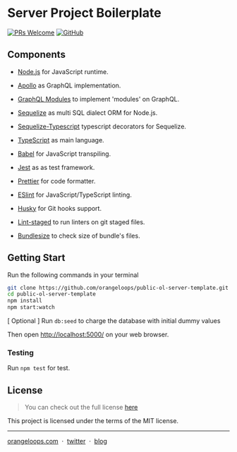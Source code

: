 # Server Project Boilerplate
[![PRs Welcome](https://img.shields.io/badge/PRs-welcome-orange.svg)](https://github.com/orangeloops/public-ol-server-template/pulls) [![GitHub](https://img.shields.io/github/license/orangeloops/public-ol-server-template.svg)](https://github.com/orangeloops/public-ol-server-template/blob/develop/LICENSE)

## Components

- [Node.js](https://nodejs.org/en//) for JavaScript runtime.
- [Apollo](https://www.apollographql.com/) as GraphQL implementation.
- [GraphQL Modules](https://graphql-modules.com/) to implement 'modules' on GraphQL.
- [Sequelize](http://docs.sequelizejs.com/) as multi SQL dialect ORM for Node.js.
- [Sequelize-Typescript](https://github.com/RobinBuschmann/sequelize-typescript/) typescript decorators for Sequelize.

- [TypeScript](https://www.typescriptlang.org/) as main language.
- [Babel](https://babeljs.io/) for JavaScript transpiling.
- [Jest](https://jestjs.io/) as as test framework.

- [Prettier](https://prettier.io/) for code formatter.
- [ESlint](https://eslint.org/) for JavaScript/TypeScript linting.
- [Husky](https://github.com/typicode/husky/) for Git hooks support.
- [Lint-staged](https://github.com/okonet/lint-staged/) to run linters on git staged files.
- [Bundlesize](https://github.com/siddharthkp/bundlesize/) to check size of bundle's files.


## Getting Start

Run the following commands in your terminal

```bash
git clone https://github.com/orangeloops/public-ol-server-template.git
cd public-ol-server-template
npm install
npm start:watch
```
[ Optional ] Run `db:seed` to charge the database with initial dummy values

Then open [http://localhost:5000/](http://localhost:5000/graphql) on your web browser.

### Testing

Run `npm test` for test.

## License
>You can check out the full license [here](https://github.com/orangeloops/public-ol-server-template/blob/develop/LICENSE)

This project is licensed under the terms of the MIT license.

---

[orangeloops.com](https://www.orangeloops.com/) &nbsp;&middot;&nbsp;
[twitter](https://twitter.com/orangeloopsinc/) &nbsp;&middot;&nbsp;
[blog](https://orangeloops.com/blog/)
